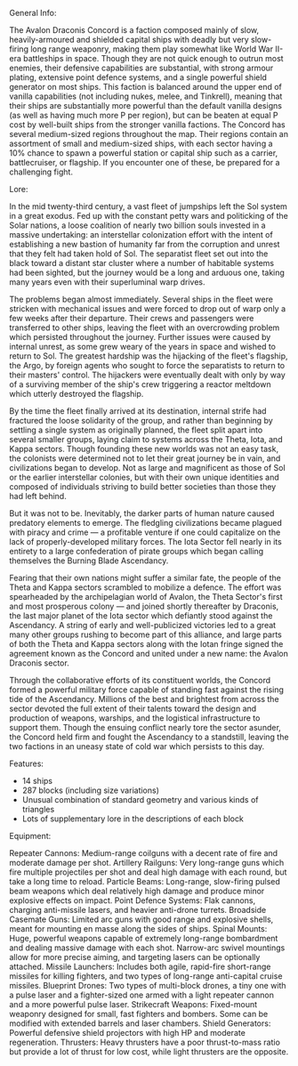 General Info:

  The Avalon Draconis Concord is a faction composed mainly of slow, heavily-armoured and shielded capital ships with deadly but very slow-firing long range weaponry, making them play somewhat like World War II-era battleships in space. Though they are not quick enough to outrun most enemies, their defensive capabilities are substantial, with strong armour plating, extensive point defence systems, and a single powerful shield generator on most ships.
This faction is balanced around the upper end of vanilla capabilities (not including nukes, melee, and Tinkrell), meaning that their ships are substantially more powerful than the default vanilla designs (as well as having much more P per region), but can be beaten at equal P cost by well-built ships from the stronger vanilla factions.
The Concord has several medium-sized regions throughout the map. Their regions contain an assortment of small and medium-sized ships, with each sector having a 10% chance to spawn a powerful station or capital ship such as a carrier, battlecruiser, or flagship. If you encounter one of these, be prepared for a challenging fight.



Lore:

  In the mid twenty-third century, a vast fleet of jumpships left the Sol system in a great exodus. Fed up with the constant petty wars and politicking of the Solar nations, a loose coalition of nearly two billion souls invested in a massive undertaking: an interstellar colonization effort with the intent of establishing a new bastion of humanity far from the corruption and unrest that they felt had taken hold of Sol. The separatist fleet set out into the black toward a distant star cluster where a number of habitable systems had been sighted, but the journey would be a long and arduous one, taking many years even with their superluminal warp drives.

  The problems began almost immediately. Several ships in the fleet were stricken with mechanical issues and were forced to drop out of warp only a few weeks after their departure. Their crews and passengers were transferred to other ships, leaving the fleet with an overcrowding problem which persisted throughout the journey. Further issues were caused by internal unrest, as some grew weary of the years in space and wished to return to Sol. The greatest hardship was the hijacking of the fleet's flagship, the Argo, by foreign agents who sought to force the separatists to return to their masters' control. The hijackers were eventually dealt with only by way of a surviving member of the ship's crew triggering a reactor meltdown which utterly destroyed the flagship.

  By the time the fleet finally arrived at its destination, internal strife had fractured the loose solidarity of the group, and rather than beginning by settling a single system as originally planned, the fleet split apart into several smaller groups, laying claim to systems across the Theta, Iota, and Kappa sectors. Though founding these new worlds was not an easy task, the colonists were determined not to let their great journey be in vain, and civilizations began to develop. Not as large and magnificent as those of Sol or the earlier interstellar colonies, but with their own unique identities and composed of individuals striving to build better societies than those they had left behind.

  But it was not to be. Inevitably, the darker parts of human nature caused predatory elements to emerge. The fledgling civilizations became plagued with piracy and crime — a profitable venture if one could capitalize on the lack of properly-developed military forces. The Iota Sector fell nearly in its entirety to a large confederation of pirate groups which began calling themselves the Burning Blade Ascendancy. 

  Fearing that their own nations might suffer a similar fate, the people of the Theta and Kappa sectors scrambled to mobilize a defence. The effort was spearheaded by the archipelagian world of Avalon, the Theta Sector's first and most prosperous colony — and joined shortly thereafter by Draconis, the last major planet of the Iota sector which defiantly stood against the Ascendancy. A string of early and well-publicized victories led to a great many other groups rushing to become part of this alliance, and large parts of both the Theta and Kappa sectors along with the Iotan fringe signed the agreement known as the Concord and united under a new name: the Avalon Draconis sector.

  Through the collaborative efforts of its constituent worlds, the Concord formed a powerful military force capable of standing fast against the rising tide of the Ascendancy. Millions of the best and brightest from across the sector devoted the full extent of their talents toward the design and production of weapons, warships, and the logistical infrastructure to support them. Though the ensuing conflict nearly tore the sector asunder, the Concord held firm and fought the Ascendancy to a standstill, leaving the two factions in an uneasy state of cold war which persists to this day.



Features:

- 14 ships
- 287 blocks (including size variations)
- Unusual combination of standard geometry and various kinds of triangles
- Lots of supplementary lore in the descriptions of each block



Equipment:

Repeater Cannons: Medium-range coilguns with a decent rate of fire and moderate damage per shot.
Artillery Railguns: Very long-range guns which fire multiple projectiles per shot and deal high damage with each round, but take a long time to reload.
Particle Beams: Long-range, slow-firing pulsed beam weapons which deal relatively high damage and produce minor explosive effects on impact.
Point Defence Systems: Flak cannons, charging anti-missile lasers, and heavier anti-drone turrets.
Broadside Casemate Guns: Limited arc guns with good range and explosive shells, meant for mounting en masse along the sides of ships.
Spinal Mounts: Huge, powerful weapons capable of extremely long-range bombardment and dealing massive damage with each shot. Narrow-arc swivel mountings allow for more precise aiming, and targeting lasers can be optionally attached.
Missile Launchers: Includes both agile, rapid-fire short-range missiles for killing fighters, and two types of long-range anti-capital cruise missiles.
Blueprint Drones: Two types of multi-block drones, a tiny one with a pulse laser and a fighter-sized one armed with a light repeater cannon and a more powerful pulse laser.
Strikecraft Weapons: Fixed-mount weaponry designed for small, fast fighters and bombers. Some can be modified with extended barrels and laser chambers.
Shield Generators: Powerful defensive shield projectors with high HP and moderate regeneration.
Thrusters: Heavy thrusters have a poor thrust-to-mass ratio but provide a lot of thrust for low cost, while light thrusters are the opposite.

